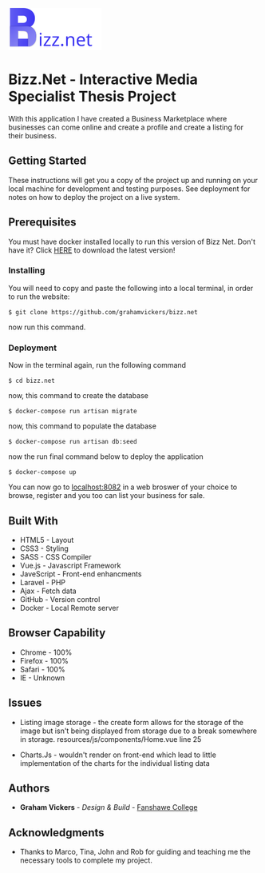 ![](/public/images/logo_name.svg)

# Bizz.Net - Interactive Media Specialist Thesis Project

With this application I have created a Business Marketplace where businesses can come online and create a profile and create a listing for their business.


## Getting Started

These instructions will get you a copy of the project up and running on your local machine for development and testing purposes. See deployment for notes on how to deploy the project on a live system.

## Prerequisites

You must have docker installed locally to run this version of Bizz Net. Don't have it? Click [HERE](https://docs.docker.com/get-docker/) to download the latest version!

### Installing

You will need to copy and paste the following into a local terminal, in order to run the website:

```
$ git clone https://github.com/grahamvickers/bizz.net
```
now run this command.

### Deployment 

Now in the terminal again, run the following command 
```
$ cd bizz.net
```
now, this command to create the database
```
$ docker-compose run artisan migrate
```
now, this command to populate the database
```
$ docker-compose run artisan db:seed
```
now the run final command below to deploy the application
```
$ docker-compose up
```

You can now go to [localhost:8082](https://localhost:8082) in a web broswer of your choice to browse, register and you too can list your business for sale. 

## Built With

* HTML5 - Layout
* CSS3 - Styling
* SASS - CSS Compiler
* Vue.js - Javascript Framework
* JaveScript - Front-end enhancments
* Laravel - PHP  
* Ajax - Fetch data 
* GitHub - Version control
* Docker - Local Remote server


## Browser Capability 

* Chrome - 100%
* Firefox - 100%
* Safari - 100%
* IE - Unknown

## Issues

* Listing image storage - the create form allows for the storage of the image but isn't being displayed from storage due to a break somewhere in storage. resources/js/components/Home.vue line 25

* Charts.Js - wouldn't render on front-end which lead to little implementation of the charts for the individual listing data

## Authors

* **Graham Vickers** - *Design & Build* - [Fanshawe College](https://github.com/grahamvickers)

## Acknowledgments

* Thanks to Marco, Tina, John and Rob for guiding and teaching me the necessary tools to complete my project.

